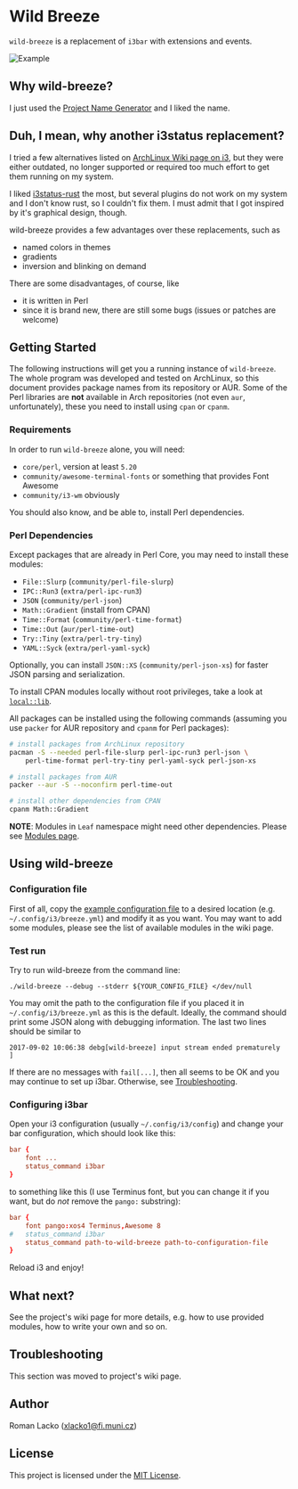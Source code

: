 # Wild Breeze

`wild-breeze` is a replacement of `i3bar` with extensions and events.

![Example](full-example.png)

## Why wild-breeze?

I just used the [Project Name Generator](http://online-generator.com/name-generator/project-name-generator.php)
and I liked the name.

## Duh, I mean, why another i3status replacement?

I tried a few alternatives listed on [ArchLinux Wiki page on i3](https://wiki.archlinux.org/index.php/i3#i3bar_alternatives),
but they were either outdated, no longer supported or required too much
effort to get them running on my system.

I liked [i3status-rust](https://github.com/greshake/i3status-rust) the most,
but several plugins do not work on my system and I don't know rust, so
I couldn't fix them. I must admit that I got inspired by it's graphical design,
though.

wild-breeze provides a few advantages over these replacements, such as
  - named colors in themes
  - gradients
  - inversion and blinking on demand

There are some disadvantages, of course, like
  - it is written in Perl
  - since it is brand new, there are still some bugs (issues or patches are welcome)

## Getting Started

The following instructions will get you a running instance of `wild-breeze`.
The whole program was developed and tested on ArchLinux, so this document
provides package names from its repository or AUR. Some of the
Perl libraries are **not** available in Arch repositories (not even `aur`,
unfortunately), these you need to install using `cpan` or `cpanm`.

### Requirements

In order to run `wild-breeze` alone, you will need:

  - `core/perl`, version at least `5.20`
  - `community/awesome-terminal-fonts` or something that provides Font Awesome
  - `community/i3-wm` obviously

You should also know, and be able to, install Perl dependencies.

### Perl Dependencies

Except packages that are already in Perl Core, you may need to install
these modules:

  - `File::Slurp` (`community/perl-file-slurp`)
  - `IPC::Run3` (`extra/perl-ipc-run3`)
  - `JSON` (`community/perl-json`)
  - `Math::Gradient` (install from CPAN)
  - `Time::Format` (`community/perl-time-format`)
  - `Time::Out` (`aur/perl-time-out`)
  - `Try::Tiny` (`extra/perl-try-tiny`)
  - `YAML::Syck` (`extra/perl-yaml-syck`)

Optionally, you can install `JSON::XS` (`community/perl-json-xs`) for
faster JSON parsing and serialization.

To install CPAN modules locally without root privileges, take a look
at [`local::lib`](https://metacpan.org/pod/local::lib).

All packages can be installed using the following commands (assuming
you use `packer` for AUR repository and `cpanm` for Perl packages):

```bash
# install packages from ArchLinux repository
pacman -S --needed perl-file-slurp perl-ipc-run3 perl-json \
    perl-time-format perl-try-tiny perl-yaml-syck perl-json-xs

# install packages from AUR
packer --aur -S --noconfirm perl-time-out

# install other dependencies from CPAN
cpanm Math::Gradient
```

**NOTE**: Modules in `Leaf` namespace might need other dependencies.
Please see [Modules page](doc/MODULES.md).

## Using wild-breeze

### Configuration file

First of all, copy the [example configuration file](example.yml) to a desired
location (e.g. `~/.config/i3/breeze.yml`) and modify it as you want.
You may want to add some modules, please see the list of available modules
in the wiki page.

### Test run

Try to run wild-breeze from the command line:

    ./wild-breeze --debug --stderr ${YOUR_CONFIG_FILE} </dev/null

You may omit the path to the configuration file if you placed it in
`~/.config/i3/breeze.yml` as this is the default.
Ideally, the command should print some JSON along with debugging
information. The last two lines should be similar to

    2017-09-02 10:06:38 debg[wild-breeze] input stream ended prematurely
    ]

If there are no messages with `fail[...]`, then all seems to be OK and you may
continue to set up i3bar. Otherwise, see [Troubleshooting](#troubleshooting).

### Configuring i3bar

Open your i3 configuration (usually `~/.config/i3/config`) and change your
bar configuration, which should look like this:

```conf
bar {
    font ...
    status_command i3bar
}
```

to something like this (I use Terminus font, but you can change it if you want,
but do *not* remove the `pango:` substring):

```conf
bar {
    font pango:xos4 Terminus,Awesome 8
#   status_command i3bar
    status_command path-to-wild-breeze path-to-configuration-file
}
```

Reload i3 and enjoy!

## What next?

See the project's wiki page for more details, e.g. how to use provided
modules, how to write your own and so on.

## Troubleshooting

This section was moved to project's wiki page.

## Author

Roman Lacko (<xlacko1@fi.muni.cz>)

## License

This project is licensed under the [MIT License](LICENSE.md).
